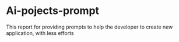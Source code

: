# Ai-pojects-prompt
This report for providing prompts to help the developer to create new application, with less efforts
